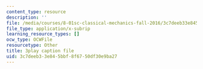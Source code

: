 ```yaml
---
content_type: resource
description: ''
file: /media/courses/8-01sc-classical-mechanics-fall-2016/3c7deeb33e845bbf8f6750df30e9ba27_9NS0JcjNdp4.vtt
file_type: application/x-subrip
learning_resource_types: []
ocw_type: OCWFile
resourcetype: Other
title: 3play caption file
uid: 3c7deeb3-3e84-5bbf-8f67-50df30e9ba27
---
```

